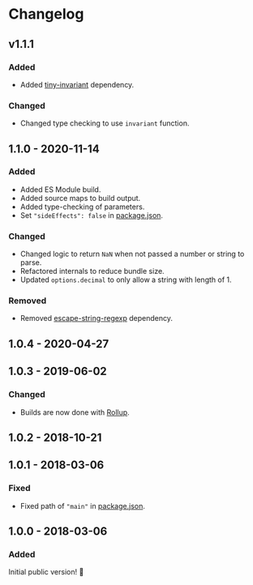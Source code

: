 # Changelog

## v1.1.1

### Added

- Added [tiny-invariant](https://www.npmjs.com/package/tiny-invariant) dependency.

### Changed

- Changed type checking to use `invariant` function.

## 1.1.0 - 2020-11-14

### Added

- Added ES Module build.
- Added source maps to build output.
- Added type-checking of parameters.
- Set `"sideEffects": false` in [package.json](./package.json).

### Changed

- Changed logic to return `NaN` when not passed a number or string to parse.
- Refactored internals to reduce bundle size.
- Updated `options.decimal` to only allow a string with length of 1.

### Removed

- Removed [escape-string-regexp](https://www.npmjs.com/package/escape-string-regexp) dependency.

## 1.0.4 - 2020-04-27

## 1.0.3 - 2019-06-02

### Changed

- Builds are now done with [Rollup](http://rollupjs.org).

## 1.0.2 - 2018-10-21

## 1.0.1 - 2018-03-06

### Fixed

- Fixed path of `"main"` in [package.json](./package.json).

## 1.0.0 - 2018-03-06

### Added

Initial public version! :tada:
